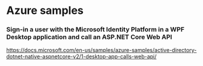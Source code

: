 # Azure samples

### Sign-in a user with the Microsoft Identity Platform in a WPF Desktop application and call an ASP.NET Core Web API
https://docs.microsoft.com/en-us/samples/azure-samples/active-directory-dotnet-native-aspnetcore-v2/1-desktop-app-calls-web-api/

